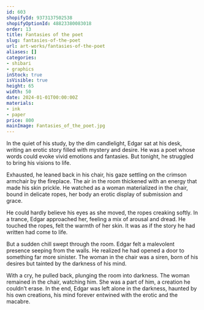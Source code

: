```yaml
---
id: 603
shopifyId: 9373137502538
shopifyOptionId: 48823380083018
order: 13
title: Fantasies of the poet
slug: fantasies-of-the-poet
url: art-works/fantasies-of-the-poet
aliases: []
categories:
- shibari
- graphics
inStock: true
isVisible: true
height: 65
width: 50
date: 2024-01-01T00:00:00Z
materials:
- ink
- paper
price: 800
mainImage: Fantasies_of_the_poet.jpg
---
```

In the quiet of his study, by the dim candlelight, 
Edgar sat at his desk, writing an erotic story filled with mystery and desire. 
He was a poet whose words could evoke vivid emotions and fantasies. 
But tonight, he struggled to bring his visions to life.

Exhausted, he leaned back in his chair, 
his gaze settling on the crimson armchair by the fireplace. 
The air in the room thickened with an energy that made his skin prickle. 
He watched as a woman materialized in the chair, bound in delicate ropes, 
her body an erotic display of submission and grace.

He could hardly believe his eyes as she moved, the ropes creaking softly. 
In a trance, Edgar approached her, feeling a mix of arousal and dread. 
He touched the ropes, felt the warmth of her skin. 
It was as if the story he had written had come to life.

But a sudden chill swept through the room. 
Edgar felt a malevolent presence seeping from the walls. 
He realized he had opened a door to something far more sinister. 
The woman in the chair was a siren, born of his desires 
but tainted by the darkness of his mind.

With a cry, he pulled back, plunging the room into darkness. 
The woman remained in the chair, watching him. 
She was a part of him, a creation he couldn’t erase. 
In the end, Edgar was left alone in the darkness, 
haunted by his own creations, 
his mind forever entwined with the erotic and the macabre.